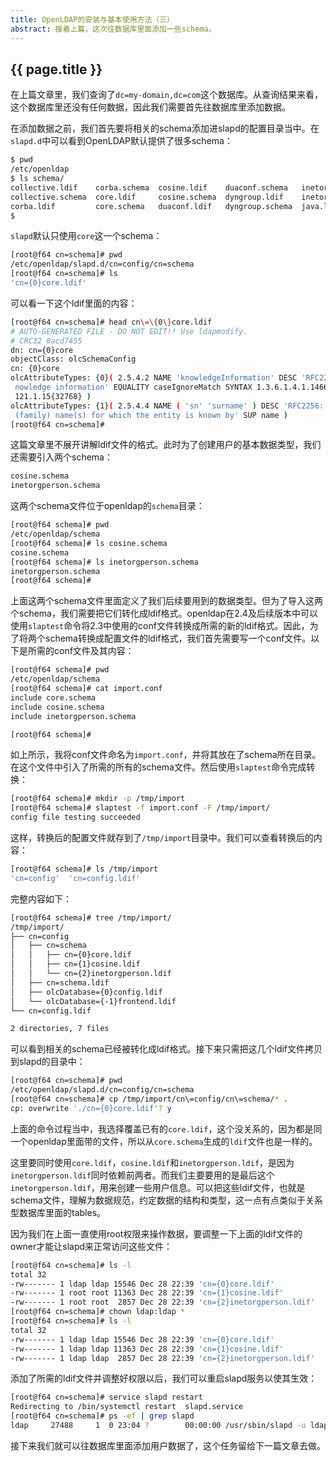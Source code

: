 ```yaml
---
title: OpenLDAP的安装与基本使用方法（三）
abstract: 接着上篇，这次往数据库里面添加一些schema。
---
```


## {{ page.title }}

在上篇文章里，我们查询了`dc=my-domain,dc=com`这个数据库。从查询结果来看，这个数据库里还没有任何数据，因此我们需要首先往数据库里添加数据。

在添加数据之前，我们首先要将相关的schema添加进slapd的配置目录当中。在`slapd.d`中可以看到OpenLDAP默认提供了很多schema：

```bash
$ pwd
/etc/openldap
$ ls schema/
collective.ldif    corba.schema  cosine.ldif    duaconf.schema   inetorgperson.ldif    java.schema  nis.ldif       openldap.schema  ppolicy.ldif
collective.schema  core.ldif     cosine.schema  dyngroup.ldif    inetorgperson.schema  misc.ldif    nis.schema     pmi.ldif         ppolicy.schema
corba.ldif         core.schema   duaconf.ldif   dyngroup.schema  java.ldif             misc.schema  openldap.ldif  pmi.schema
$
```

`slapd`默认只使用`core`这一个schema：

```bash
[root@f64 cn=schema]# pwd
/etc/openldap/slapd.d/cn=config/cn=schema
[root@f64 cn=schema]# ls
'cn={0}core.ldif'
```

可以看一下这个ldif里面的内容：

```bash
[root@f64 cn=schema]# head cn\=\{0\}core.ldif 
# AUTO-GENERATED FILE - DO NOT EDIT!! Use ldapmodify.
# CRC32 0acd7455
dn: cn={0}core
objectClass: olcSchemaConfig
cn: {0}core
olcAttributeTypes: {0}( 2.5.4.2 NAME 'knowledgeInformation' DESC 'RFC2256: k
 nowledge information' EQUALITY caseIgnoreMatch SYNTAX 1.3.6.1.4.1.1466.115.
 121.1.15{32768} )
olcAttributeTypes: {1}( 2.5.4.4 NAME ( 'sn' 'surname' ) DESC 'RFC2256: last 
 (family) name(s) for which the entity is known by' SUP name )
[root@f64 cn=schema]# 
```

这篇文章里不展开讲解ldif文件的格式。此时为了创建用户的基本数据类型，我们还需要引入两个schema：

```txt
cosine.schema
inetorgperson.schema
```

这两个schema文件位于openldap的`schema`目录：

```bash
[root@f64 schema]# pwd
/etc/openldap/schema
[root@f64 schema]# ls cosine.schema 
cosine.schema
[root@f64 schema]# ls inetorgperson.schema 
inetorgperson.schema
[root@f64 schema]# 
```

上面这两个schema文件里面定义了我们后续要用到的数据类型。但为了导入这两个schema，我们需要把它们转化成ldif格式。openldap在2.4及后续版本中可以使用`slaptest`命令将2.3中使用的conf文件转换成所需的新的ldif格式。因此，为了将两个schema转换成配置文件的ldif格式，我们首先需要写一个conf文件。以下是所需的conf文件及其内容：

```bash
[root@f64 schema]# pwd
/etc/openldap/schema
[root@f64 schema]# cat import.conf 
include core.schema
include cosine.schema
include inetorgperson.schema

[root@f64 schema]# 
```

如上所示，我将conf文件命名为`import.conf`，并将其放在了schema所在目录。在这个文件中引入了所需的所有的schema文件。然后使用`slaptest`命令完成转换：

```bash
[root@f64 schema]# mkdir -p /tmp/import
[root@f64 schema]# slaptest -f import.conf -F /tmp/import/
config file testing succeeded
```

这样，转换后的配置文件就存到了`/tmp/import`目录中。我们可以查看转换后的内容：

```bash
[root@f64 schema]# ls /tmp/import
'cn=config'  'cn=config.ldif'
```

完整内容如下：

```bash
[root@f64 schema]# tree /tmp/import/
/tmp/import/
├── cn=config
│   ├── cn=schema
│   │   ├── cn={0}core.ldif
│   │   ├── cn={1}cosine.ldif
│   │   └── cn={2}inetorgperson.ldif
│   ├── cn=schema.ldif
│   ├── olcDatabase={0}config.ldif
│   └── olcDatabase={-1}frontend.ldif
└── cn=config.ldif

2 directories, 7 files
```

可以看到相关的schema已经被转化成ldif格式。接下来只需把这几个ldif文件拷贝到slapd的目录中：

```bash
[root@f64 cn=schema]# pwd
/etc/openldap/slapd.d/cn=config/cn=schema
[root@f64 cn=schema]# cp /tmp/import/cn\=config/cn\=schema/* .
cp: overwrite './cn={0}core.ldif'? y
```

上面的命令过程当中，我选择覆盖已有的`core.ldif`，这个没关系的，因为都是同一个openldap里面带的文件，所以从`core.schema`生成的`ldif`文件也是一样的。

这里要同时使用`core.ldif`，`cosine.ldif`和`inetorgperson.ldif`，是因为`inetorgperson.ldif`同时依赖前两者。而我们主要要用的是最后这个`inetorgperson.ldif`，用来创建一些用户信息。可以把这些ldif文件，也就是schema文件，理解为数据规范，约定数据的结构和类型，这一点有点类似于关系型数据库里面的tables。

因为我们在上面一直使用root权限来操作数据，要调整一下上面的ldif文件的owner才能让slapd来正常访问这些文件：

```bash
[root@f64 cn=schema]# ls -l
total 32
-rw------- 1 ldap ldap 15546 Dec 28 22:39 'cn={0}core.ldif'
-rw------- 1 root root 11363 Dec 28 22:39 'cn={1}cosine.ldif'
-rw------- 1 root root  2857 Dec 28 22:39 'cn={2}inetorgperson.ldif'
[root@f64 cn=schema]# chown ldap:ldap *
[root@f64 cn=schema]# ls -l
total 32
-rw------- 1 ldap ldap 15546 Dec 28 22:39 'cn={0}core.ldif'
-rw------- 1 ldap ldap 11363 Dec 28 22:39 'cn={1}cosine.ldif'
-rw------- 1 ldap ldap  2857 Dec 28 22:39 'cn={2}inetorgperson.ldif'
```

添加了所需的ldif文件并调整好权限以后，我们可以重启slapd服务以使其生效：

```bash
[root@f64 cn=schema]# service slapd restart
Redirecting to /bin/systemctl restart  slapd.service
[root@f64 cn=schema]# ps -ef | grep slapd
ldap     27488     1  0 23:04 ?        00:00:00 /usr/sbin/slapd -u ldap -h ldap:/// ldaps:/// ldapi:///
```

接下来我们就可以往数据库里面添加用户数据了，这个任务留给下一篇文章去做。








